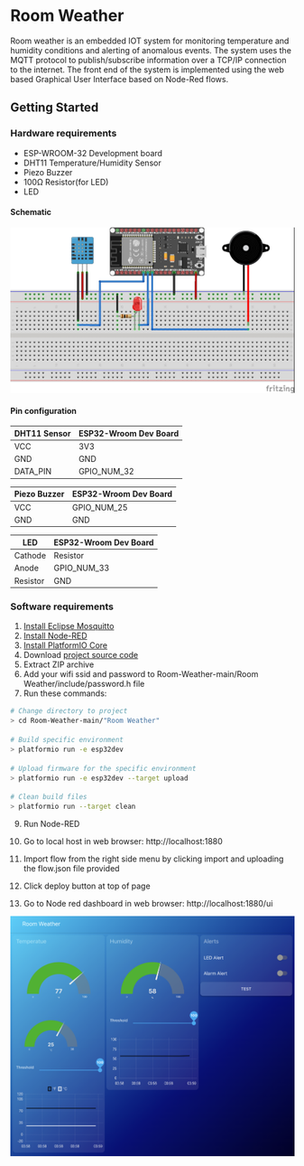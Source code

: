 # Room Weather

Room weather is an embedded IOT system for monitoring temperature and humidity conditions and alerting of anomalous events. 
The system uses the MQTT protocol to publish/subscribe information over a TCP/IP connection to the internet. 
The front end of the system is implemented using the web based Graphical User Interface based on Node-Red flows.

## Getting Started

### Hardware requirements
  - ESP-WROOM-32 Development board
  - DHT11 Temperature/Humidity Sensor
  - Piezo Buzzer
  - 100Ω Resistor(for LED)
  - LED

#### Schematic

![Room-Weather-0](https://github.com/pdewar/Room-Weather/blob/1f2ce739e955589ead66d188c82135e1b2f0f435/images/Circuit%20Setup_bb.jpeg)

#### Pin configuration

| DHT11 Sensor       | ESP32-Wroom Dev Board |
| ------------------ | --------------------  |
| VCC                | 3V3                   |
| GND                | GND                   |
| DATA_PIN           | GPIO_NUM_32           |

| Piezo Buzzer       | ESP32-Wroom Dev Board |
| ------------------ | --------------------  |
| VCC                | GPIO_NUM_25           |
| GND                | GND                   |

| LED                | ESP32-Wroom Dev Board |
| ------------------ | --------------------  |
| Cathode            | Resistor              |
| Anode              | GPIO_NUM_33           |
| Resistor           | GND                   |


### Software requirements

1. [Install Eclipse Mosquitto](https://mosquitto.org/download/)
2. [Install Node-RED](https://nodered.org/docs/getting-started/local)
4. [Install PlatformIO Core](http://docs.platformio.org/page/core.html)
5. Download [project source code](https://github.com/pdewar/Room-Weather/archive/refs/heads/main.zip)
6. Extract ZIP archive
7. Add your wifi ssid and password to Room-Weather-main/Room Weather/include/password.h file 
8. Run these commands:

```sh
# Change directory to project
> cd Room-Weather-main/"Room Weather"

# Build specific environment
> platformio run -e esp32dev

# Upload firmware for the specific environment
> platformio run -e esp32dev --target upload

# Clean build files
> platformio run --target clean
```

9. Run Node-RED

10. Go to local host in web browser: http://localhost:1880

11. Import flow from the right side menu by clicking import and uploading the flow.json file provided 

12. Click deploy button at top of page

13. Go to Node red dashboard in web browser: http://localhost:1880/ui

![Room-Weather-1](https://github.com/pdewar/Room-Weather/blob/1f2ce739e955589ead66d188c82135e1b2f0f435/images/UI.png)


